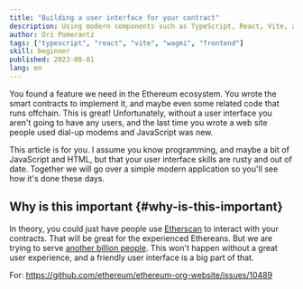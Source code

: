 ```yaml
---
title: "Building a user interface for your contract"
description: Using modern components such as TypeScript, React, Vite, and Wagmi, we will go over a modern, but minimal, user interface and learn how to connect a wallet to the user interface, call a smart contract to read information, send a transaction to a smart contract, and monitor events from a smart contract to identify changes.
author: Ori Pomerantz
tags: ["typescript", "react", "vite", "wagmi", "frontend"]
skill: beginner
published: 2023-08-01
lang: en
---
```


You found a feature we need in the Ethereum ecosystem. You wrote the smart contracts to implement it, and maybe even some related code that runs offchain. This is great! Unfortunately, without a user interface you aren't going to have any users, and the last time you wrote a web site people used dial-up modems and JavaScript was new.

This article is for you. I assume you know programming, and maybe a bit of JavaScript and HTML, but that your user interface skills are rusty and out of date. Together we will go over a simple modern application so you'll see how it's done these days.

## Why is this important {#why-is-this-important}

In theory, you could just have people use [Etherscan](https://goerli-optimism.etherscan.io/address/0x51dac29fe2da340f03ec4e4c9e3724c153314d1f#readContract) to interact with your contracts. That will be great for the experienced Ethereans. But we are trying to serve [another billion people](https://blog.ethereum.org/2021/05/07/ethereum-for-the-next-billion). This won't happen without a great user experience, and a friendly user interface is a big part of that. 


For: https://github.com/ethereum/ethereum-org-website/issues/10489
